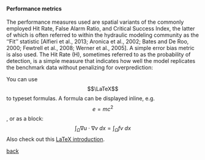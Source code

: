 #### Performance metrics

The performance measures used are spatial variants of the commonly employed Hit Rate, False Alarm Ratio, and Critical Success Index, the latter of which is often referred to within the hydraulic modeling community as the ‘‘Fit’’ statistic [Alfieri et al., 2013; Aronica et al., 2002; Bates and De Roo, 2000; Fewtrell et al., 2008;
Werner et al., 2005]. A simple error bias metric is also used. The Hit Rate (H), sometimes referred to as the probability of detection, is a simple measure that indicates how well the model replicates the benchmark data without penalizing for overprediction:

You can use $$\LaTeX$$ to typeset formulas. A formula can be displayed inline, e.g. $$e=mc^2$$, or as a block:
$$\int_\Omega \nabla u \cdot \nabla v~dx = \int_\Omega fv~dx$$
Also check out this [LaTeX introduction](https://en.wikibooks.org/wiki/LaTeX/Mathematics).

[back](/EnvAcy5.md)
